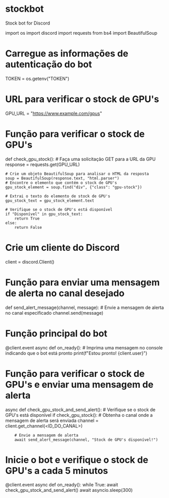 # stockbot
Stock bot for Discord

import os
import discord
import requests
from bs4 import BeautifulSoup

# Carregue as informações de autenticação do bot
TOKEN = os.getenv("TOKEN")
# URL para verificar o stock de GPU's
GPU_URL = "https://www.example.com/gpus"

# Função para verificar o stock de GPU's
def check_gpu_stock():
    # Faça uma solicitação GET para a URL da GPU
    response = requests.get(GPU_URL)

    # Crie um objeto BeautifulSoup para analisar o HTML da resposta
    soup = BeautifulSoup(response.text, "html.parser")
    # Encontre o elemento que contém o stock de GPU's
    gpu_stock_element = soup.find("div", {"class": "gpu-stock"})

    # Extrai o texto do elemento de stock de GPU's
    gpu_stock_text = gpu_stock_element.text

    # Verifique se o stock de GPU's está disponível
    if "Disponível" in gpu_stock_text:
        return True
    else:
        return False

# Crie um cliente do Discord
client = discord.Client()

# Função para enviar uma mensagem de alerta no canal desejado
def send_alert_message(channel, message):
    # Envie a mensagem de alerta no canal especificado
    channel.send(message)

# Função principal do bot
@client.event
async def on_ready():
    # Imprima uma mensagem no console indicando que o bot está pronto
    print(f"Estou pronto! {client.user}")
# Função para verificar o stock de GPU's e enviar uma mensagem de alerta
async def check_gpu_stock_and_send_alert():
    # Verifique se o stock de GPU's está disponível
    if check_gpu_stock():
        # Obtenha o canal onde a mensagem de alerta será enviada
        channel = client.get_channel(<ID_DO_CANAL>)

        # Envie a mensagem de alerta
        await send_alert_message(channel, "Stock de GPU's disponível!")
# Inicie o bot e verifique o stock de GPU's a cada 5 minutos
@client.event
async def on_ready():
    while True:
        await check_gpu_stock_and_send_alert()
        await asyncio.sleep(300)
